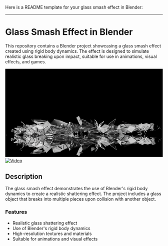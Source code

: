Here is a README template for your glass smash effect in Blender:

---

# Glass Smash Effect in Blender

This repository contains a Blender project showcasing a glass smash effect created using rigid body dynamics. The effect is designed to simulate realistic glass breaking upon impact, suitable for use in animations, visual effects, and games.

![Glass Smash Render](glass.png)
[![Video](https://img.shields.io/badge/Animation-darkblue)](https://www.instagram.com/reel/C4IJdpiPug3/?utm_source=ig_web_copy_link&igsh=MzRlODBiNWFlZA==)


## Description

The glass smash effect demonstrates the use of Blender's rigid body dynamics to create a realistic shattering effect. The project includes a glass object that breaks into multiple pieces upon collision with another object.

### Features

- Realistic glass shattering effect
- Use of Blender's rigid body dynamics
- High-resolution textures and materials
- Suitable for animations and visual effects
